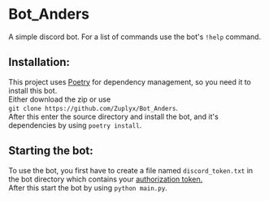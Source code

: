 # Bot_Anders

A simple discord bot.
For a list of commands use the bot's `!help` command.

## Installation: 

This project uses [Poetry](https://github.com/python-poetry/poetry) for dependency management, so you need it to install
this bot. <br/>
Either download the zip or use <br/> `git clone https://github.com/Zuplyx/Bot_Anders`. <br/>
After this enter the source directory and install the bot, and it's dependencies by using `poetry install`.

## Starting the bot:

To use the bot, you first have to create a file named `discord_token.txt` in the bot directory
which contains your [authorization token.](https://discordapp.com/developers/docs/topics/oauth2#bots)<br/>
After this start the bot by using `python main.py`.
